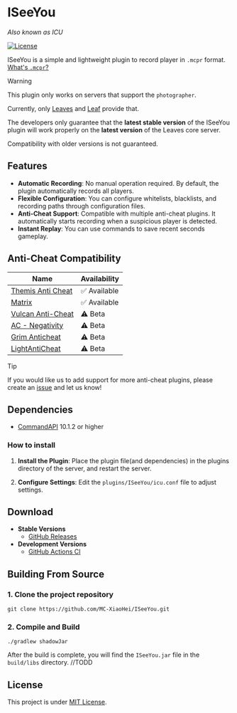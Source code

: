 # ISeeYou

_Also known as ICU_

[![License](https://img.shields.io/github/license/MC-XiaoHei/ISeeYou)](LICENSE)

ISeeYou is a simple and lightweight plugin to record player in `.mcpr` format. [What's `.mcpr`?](https://github.com/ReplayMod/ReplayMod)

> [!WARNING]
> This plugin only works on servers that support the `photographer`.
> 
> Currently, only [Leaves](https://github.com/LeavesMC/Leaves) and [Leaf](https://github.com/Winds-Studio/Leaf) provide that.
>
> The developers only guarantee that the **latest stable version** of the ISeeYou plugin will work properly on the **latest version** of the Leaves core server.
> 
> Compatibility with older versions is not guaranteed.

## Features

- **Automatic Recording**: No manual operation required. By default, the plugin automatically records all players.
- **Flexible Configuration**: You can configure whitelists, blacklists, and recording paths through configuration files.
- **Anti-Cheat Support**: Compatible with multiple anti-cheat plugins. It automatically starts recording when a
  suspicious player is detected.
- **Instant Replay**: You can use commands to save recent seconds gameplay.

## Anti-Cheat Compatibility

| Name                                                                                                                                          | Availability |
|-----------------------------------------------------------------------------------------------------------------------------------------------|--------------|
| [Themis Anti Cheat](https://www.spigotmc.org/resources/themis-anti-cheat-1-17-1-20-bedrock-support-paper-compatibility-free-optimized.90766/) | ✅ Available  |
| [Matrix](https://matrix.rip/)                                                                                                                 | ✅ Available  |
| [Vulcan Anti-Cheat](https://www.spigotmc.org/resources/vulcan-anti-cheat-advanced-cheat-detection-1-7-1-20-4.83626/)                          | ⚠️ Beta      |
| [AC - Negativity](https://www.spigotmc.org/resources/ac-negativity-spigot-1-8-1-20-bungeecord-velocity.48399/)                                | ⚠️ Beta      |
| [Grim Anticheat](https://www.spigotmc.org/resources/grim-anticheat.99923/)                                                                    | ⚠️ Beta      |
| [LightAntiCheat](https://github.com/tiredvekster/LightAntiCheat)                                                                              | ⚠️ Beta      |

> [!TIP]
> If you would like us to add support for more anti-cheat plugins, please create
> an [issue](https://github.com/MC-XiaoHei/ISeeYou/issues) and let us know!

## Dependencies

* [CommandAPI](https://docs.commandapi.dev/) 10.1.2 or higher

### How to install

1. **Install the Plugin**: Place the plugin file(and dependencies) in the plugins directory of the server, and restart the server.

2. **Configure Settings**: Edit the `plugins/ISeeYou/icu.conf` file to adjust settings.

## Download

- **Stable Versions**
    - [GitHub Releases](https://github.com/MC-XiaoHei/ISeeYou/releases)
- **Development Versions**
    - [GitHub Actions CI](https://github.com/MC-XiaoHei/ISeeYou/actions/workflows/dev-build.yml?query=is%3Asuccess)

## Building From Source

### 1. Clone the project repository

```shell
git clone https://github.com/MC-XiaoHei/ISeeYou.git
```

### 2. Compile and Build

```shell
./gradlew shadowJar
```

After the build is complete, you will find the `ISeeYou.jar` file in the `build/libs` directory. //TODD

## License

This project is under [MIT License](LICENSE).
